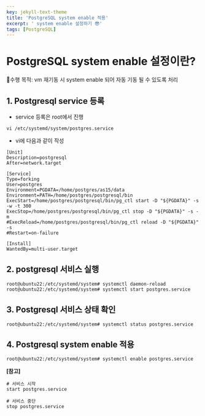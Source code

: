 ```yaml
---
key: jekyll-text-theme
title: 'PostgreSQL system enable 적용'
excerpt: ' system enable 설정하기 😎'
tags: [PostgreSQL]
---
```


# PostgreSQL system enable 설정이란?

🎯수행 목적: vm 재기동 시 system enable 되어 자동 기동 될 수 있도록 처리



## 1. Postgresql service 등록

* service 등록은 root에서 진행

```
vi /etc/systemd/system/postgres.service
```

* vi에 다음과 같이 작성

```
[Unit]
Description=postgresql
After=network.target

[Service]
Type=forking
User=postgres
Environment=PGDATA=/home/postgres/as15/data
Environment=PATH=/home/postgres/postgresql/bin
ExecStart=/home/postgres/postgresql/bin/pg_ctl start -D "${PGDATA}" -s -w -t 300
ExecStop=/home/postgres/postgresql/bin/pg_ctl stop -D "${PGDATA}" -s -m
#ExecReload=/home/postgres/postgresql/bin/pg_ctl reload -D "${PGDATA}" -s
#Restart=on-failure

[Install]
WantedBy=multi-user.target                                       
```

 

## 2. postgresql 서비스 실행

```
root@ubuntu22:/etc/systemd/system# systemctl daemon-reload
root@ubuntu22:/etc/systemd/system# systemctl start postgres.service 
```

 
## 3. Postgresql 서비스 상태 확인

```
root@ubuntu22:/etc/systemd/system# systemctl status postgres.service
```



## 4. Postgresql system enable 적용

```
root@ubuntu22:/etc/systemd/system# systemctl enable postgres.service 
```



**[참고]**

```
# 서비스 시작  
start postgres.service  

# 서비스 중단  
stop postgres.service
```